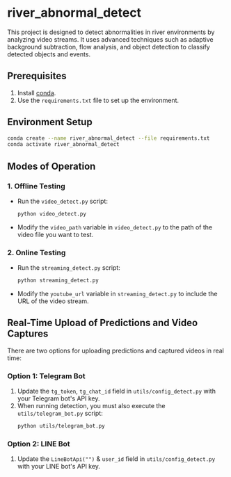 # river_abnormal_detect

This project is designed to detect abnormalities in river environments by analyzing video streams. It uses advanced techniques such as adaptive background subtraction, flow analysis, and object detection to classify detected objects and events. 

## Prerequisites

1. Install [conda](https://docs.conda.io/).
2. Use the `requirements.txt` file to set up the environment.

## Environment Setup

```bash
conda create --name river_abnormal_detect --file requirements.txt
conda activate river_abnormal_detect
```

## Modes of Operation

### 1. Offline Testing
- Run the `video_detect.py` script:
  ```bash
  python video_detect.py
  ```
- Modify the `video_path` variable in `video_detect.py` to the path of the video file you want to test.

### 2. Online Testing
- Run the `streaming_detect.py` script:
  ```bash
  python streaming_detect.py
  ```
- Modify the `youtube_url` variable in `streaming_detect.py` to include the URL of the video stream.

## Real-Time Upload of Predictions and Video Captures

There are two options for uploading predictions and captured videos in real time:

### Option 1: Telegram Bot
1. Update the `tg_token`, `tg_chat_id` field in `utils/config_detect.py` with your Telegram bot's API key.
2. When running detection, you must also execute the `utils/telegram_bot.py` script:
   ```bash
   python utils/telegram_bot.py
   ```

### Option 2: LINE Bot
1. Update the `LineBotApi("")` & `user_id` field in `utils/config_detect.py` with your LINE bot's API key.
